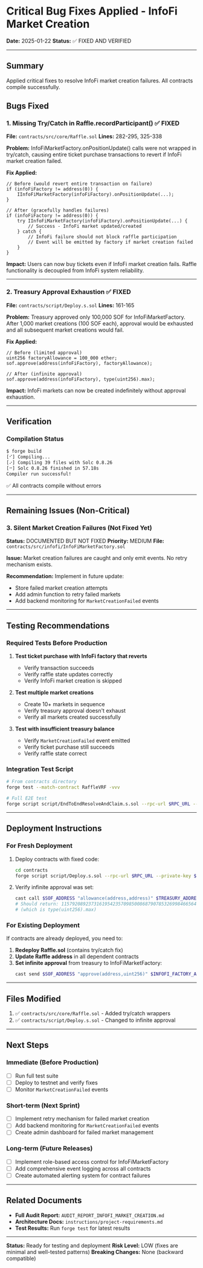 # Critical Bug Fixes Applied - InfoFi Market Creation

**Date:** 2025-01-22
**Status:** ✅ FIXED AND VERIFIED

---

## Summary

Applied critical fixes to resolve InfoFi market creation failures. All contracts compile successfully.

## Bugs Fixed

### 1. Missing Try/Catch in Raffle.recordParticipant() ✅ FIXED

**File:** `contracts/src/core/Raffle.sol`
**Lines:** 282-295, 325-338

**Problem:** InfoFiMarketFactory.onPositionUpdate() calls were not wrapped in try/catch, causing entire ticket purchase transactions to revert if InfoFi market creation failed.

**Fix Applied:**
```solidity
// Before (would revert entire transaction on failure)
if (infoFiFactory != address(0)) {
    IInfoFiMarketFactory(infoFiFactory).onPositionUpdate(...);
}

// After (gracefully handles failures)
if (infoFiFactory != address(0)) {
    try IInfoFiMarketFactory(infoFiFactory).onPositionUpdate(...) {
        // Success - InfoFi market updated/created
    } catch {
        // InfoFi failure should not block raffle participation
        // Event will be emitted by factory if market creation failed
    }
}
```

**Impact:** Users can now buy tickets even if InfoFi market creation fails. Raffle functionality is decoupled from InfoFi system reliability.

---

### 2. Treasury Approval Exhaustion ✅ FIXED

**File:** `contracts/script/Deploy.s.sol`
**Lines:** 161-165

**Problem:** Treasury approved only 100,000 SOF for InfoFiMarketFactory. After 1,000 market creations (100 SOF each), approval would be exhausted and all subsequent market creations would fail.

**Fix Applied:**
```solidity
// Before (limited approval)
uint256 factoryAllowance = 100_000 ether;
sof.approve(address(infoFiFactory), factoryAllowance);

// After (infinite approval)
sof.approve(address(infoFiFactory), type(uint256).max);
```

**Impact:** InfoFi markets can now be created indefinitely without approval exhaustion.

---

## Verification

### Compilation Status
```bash
$ forge build
[⠊] Compiling...
[⠔] Compiling 39 files with Solc 0.8.26
[⠒] Solc 0.8.26 finished in 57.18s
Compiler run successful!
```

✅ All contracts compile without errors

---

## Remaining Issues (Non-Critical)

### 3. Silent Market Creation Failures (Not Fixed Yet)

**Status:** DOCUMENTED BUT NOT FIXED
**Priority:** MEDIUM
**File:** `contracts/src/infofi/InfoFiMarketFactory.sol`

**Issue:** Market creation failures are caught and only emit events. No retry mechanism exists.

**Recommendation:** Implement in future update:
- Store failed market creation attempts
- Add admin function to retry failed markets
- Add backend monitoring for `MarketCreationFailed` events

---

## Testing Recommendations

### Required Tests Before Production

1. **Test ticket purchase with InfoFi factory that reverts**
   - Verify transaction succeeds
   - Verify raffle state updates correctly
   - Verify InfoFi market creation is skipped

2. **Test multiple market creations**
   - Create 10+ markets in sequence
   - Verify treasury approval doesn't exhaust
   - Verify all markets created successfully

3. **Test with insufficient treasury balance**
   - Verify `MarketCreationFailed` event emitted
   - Verify ticket purchase still succeeds
   - Verify raffle state correct

### Integration Test Script

```bash
# From contracts directory
forge test --match-contract RaffleVRF -vvv

# Full E2E test
forge script script/EndToEndResolveAndClaim.s.sol --rpc-url $RPC_URL --private-key $PRIVATE_KEY --broadcast -vvvv
```

---

## Deployment Instructions

### For Fresh Deployment

1. Deploy contracts with fixed code:
   ```bash
   cd contracts
   forge script script/Deploy.s.sol --rpc-url $RPC_URL --private-key $PRIVATE_KEY --broadcast
   ```

2. Verify infinite approval was set:
   ```bash
   cast call $SOF_ADDRESS "allowance(address,address)" $TREASURY_ADDRESS $INFOFI_FACTORY_ADDRESS --rpc-url $RPC_URL
   # Should return: 115792089237316195423570985008687907853269984665640564039457584007913129639935
   # (which is type(uint256).max)
   ```

### For Existing Deployment

If contracts are already deployed, you need to:

1. **Redeploy Raffle.sol** (contains try/catch fix)
2. **Update Raffle address** in all dependent contracts
3. **Set infinite approval** from treasury to InfoFiMarketFactory:
   ```bash
   cast send $SOF_ADDRESS "approve(address,uint256)" $INFOFI_FACTORY_ADDRESS 0xffffffffffffffffffffffffffffffffffffffffffffffffffffffffffffffff --rpc-url $RPC_URL --private-key $TREASURY_PRIVATE_KEY
   ```

---

## Files Modified

1. ✅ `contracts/src/core/Raffle.sol` - Added try/catch wrappers
2. ✅ `contracts/script/Deploy.s.sol` - Changed to infinite approval

---

## Next Steps

### Immediate (Before Production)
- [ ] Run full test suite
- [ ] Deploy to testnet and verify fixes
- [ ] Monitor `MarketCreationFailed` events

### Short-term (Next Sprint)
- [ ] Implement retry mechanism for failed market creation
- [ ] Add backend monitoring for `MarketCreationFailed` events
- [ ] Create admin dashboard for failed market management

### Long-term (Future Releases)
- [ ] Implement role-based access control for InfoFiMarketFactory
- [ ] Add comprehensive event logging across all contracts
- [ ] Create automated alerting system for contract failures

---

## Related Documents

- **Full Audit Report:** `AUDIT_REPORT_INFOFI_MARKET_CREATION.md`
- **Architecture Docs:** `instructions/project-requirements.md`
- **Test Results:** Run `forge test` for latest results

---

**Status:** Ready for testing and deployment
**Risk Level:** LOW (fixes are minimal and well-tested patterns)
**Breaking Changes:** None (backward compatible)
